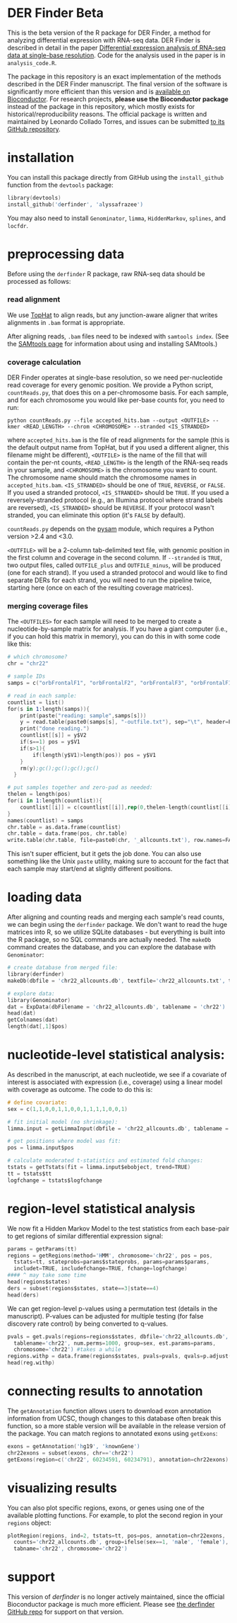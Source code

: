 DER Finder Beta
=========

This is the beta version of the R package for DER Finder, a method for analyzing differential expression with RNA-seq data.  DER Finder is described in detail in the paper [Differential expression analysis of RNA-seq data at single-base resolution](http://biostatistics.oxfordjournals.org/content/early/2014/01/06/biostatistics.kxt053.full). Code for the analysis used in the paper is in `analysis_code.R`. 

The package in this repository is an exact implementation of the methods described in the DER Finder manuscript. The final version of the software is significantly more efficient than this version and is [available on Bioconductor](http://www.bioconductor.org/packages/release/bioc/html/derfinder.html). For research projects, **please use the Bioconductor package** instead of the package in this repository, which mostly exists for historical/reproducibility reasons. The official package is written and maintained by Leonardo Collado Torres, and issues can be submitted [to its GitHub repository](https://github.com/lcolladotor/derfinder). 

# installation
You can install this package directly from GitHub using the `install_github` function from the `devtools` package:
```S
library(devtools)
install_github('derfinder', 'alyssafrazee')
```
You may also need to install `Genominator`, `limma`, `HiddenMarkov`, `splines`, and `locfdr`.

# preprocessing data
Before using the `derfinder` R package, raw RNA-seq data should be processed as follows:

### read alignment
We use [TopHat](http://tophat.cbcb.umd.edu/) to align reads, but any junction-aware aligner that writes alignments in `.bam` format is appropriate. 

After aligning reads, `.bam` files need to be indexed with `samtools index`. (See the [SAMtools page](http://samtools.sourceforge.net/) for information about using and installing SAMtools.)

### coverage calculation
DER Finder operates at single-base resolution, so we need per-nucleotide read coverage for every genomic position. We provide a Python script, `countReads.py`, that does this on a per-chromosome basis. For each sample, and for each chromosome you would like per-base counts for, you need to run:
```
python countReads.py --file accepted_hits.bam --output <OUTFILE> --kmer <READ_LENGTH> --chrom <CHROMOSOME> --stranded <IS_STRANDED>
```
where `accepted_hits.bam` is the file of read alignments for the sample (this is the default output name from TopHat, but if you used a different aligner, this filename might be different), `<OUTFILE>` is the name of the fill that will contain the per-nt counts, `<READ_LENGTH>` is the length of the RNA-seq reads in your sample, and `<CHROMOSOME>` is the chromosome you want to count. The chromosome name should match the chromosome names in `accepted_hits.bam`. `<IS_STRANDED>` should be one of `TRUE`, `REVERSE`, or `FALSE`. If you used a stranded protocol, `<IS_STRANDED>` should be `TRUE`. If you used a reversely-stranded protocol (e.g., an Illumina protocol where strand labels are reversed), `<IS_STRANDED>` should be `REVERSE`. If your protocol wasn't stranded, you can eliminate this option (it's `FALSE` by default).

`countReads.py` depends on the [pysam](https://code.google.com/p/pysam/) module, which requires a Python version >2.4 and <3.0.

`<OUTFILE>` will be a 2-column tab-delimited text file, with genomic position in the first column and coverage in the second column. If `--stranded` is `TRUE`, two output files, called `OUTFILE_plus` and `OUTFILE_minus`, will be produced (one for each strand). If you used a stranded protocol and would like to find separate DERs for each strand, you will need to run the pipeline twice, starting here (once on each of the resulting coverage matrices).

### merging coverage files
The `<OUTFILES>` for each sample will need to be merged to create a nucleotide-by-sample matrix for analysis. If you have a giant computer (i.e., if you can hold this matrix in memory), you can do this in with some code like this: 
```S
# which chromosome?
chr = "chr22"

# sample IDs
samps = c("orbFrontalF1", "orbFrontalF2", "orbFrontalF3", "orbFrontalF11", "orbFrontalF23", "orbFrontalF32", "orbFrontalF33", "orbFrontalF40", "orbFrontalF42", "orbFrontalF43", "orbFrontalF47", "orbFrontalF53", "orbFrontalF55", "orbFrontalF56", "orbFrontalF58")

# read in each sample:
countlist = list()
for(s in 1:length(samps)){
    print(paste("reading: sample",samps[s]))
    y = read.table(paste0(samps[s], "-outfile.txt"), sep="\t", header=FALSE)
    print("done reading.")
    countlist[[s]] = y$V2
    if(s==1) pos = y$V1
    if(s>1){
        if(length(y$V1)>length(pos)) pos = y$V1
    }
    rm(y);gc();gc();gc();gc()
  }

# put samples together and zero-pad as needed:
thelen = length(pos)
for(i in 1:length(countlist)){
    countlist[[i]] = c(countlist[[i]],rep(0,thelen-length(countlist[[i]])))
}
names(countlist) = samps
chr.table = as.data.frame(countlist)
chr.table = data.frame(pos, chr.table)
write.table(chr.table, file=paste0(chr, '_allcounts.txt'), row.names=FALSE, quote=FALSE, sep="\t")
```
This isn't super efficient, but it gets the job done. You can also use something like the Unix `paste` utility, making sure to account for the fact that each sample may start/end at slightly different positions.

# loading data
After aligning and counting reads and merging each sample's read counts, we can begin using the `derfinder` package. We don't want to read the huge matrices into R, so we utilize SQLite databases - but everything is built into the R package, so no SQL commands are actually needed. The `makeDb` command creates the database, and you can explore the database with `Genominator`:

```S
# create database from merged file:
library(derfinder)
makeDb(dbfile = 'chr22_allcounts.db', textfile='chr22_allcounts.txt', tablename = 'chr22')

# explore data:
library(Genominator)
dat = ExpData(dbFilename = 'chr22_allcounts.db', tablename = 'chr22')
head(dat)
getColnames(dat)
length(dat[,1]$pos)
```

# nucleotide-level statistical analysis:
As described in the manuscript, at each nucleotide, we see if a covariate of interest is associated with expression (i.e., coverage) using a linear model with coverage as outcome. The code to do this is:
```S
# define covariate:
sex = c(1,1,0,0,1,1,0,0,1,1,1,1,0,0,1)

# fit initial model (no shrinkage):
limma.input = getLimmaInput(dbfile = 'chr22_allcounts.db', tablename = 'chr22', group = sex)

# get positions where model was fit:
pos = limma.input$pos

# calculate moderated t-statistics and estimated fold changes:
tstats = getTstats(fit = limma.input$ebobject, trend=TRUE)
tt = tstats$tt
logfchange = tstats$logfchange
```

# region-level statistical analysis
We now fit a Hidden Markov Model to the test statistics from each base-pair to get regions of similar differential expression signal:
```S
params = getParams(tt)
regions = getRegions(method='HMM', chromosome='chr22', pos = pos, 
  tstats=tt, stateprobs=params$stateprobs, params=params$params,
  includet=TRUE, includefchange=TRUE, fchange=logfchange)
#### ^ may take some time
head(regions$states)
ders = subset(regions$states, state==3|state==4)
head(ders)
```
We can get region-level p-values using a permutation test (details in the manuscript). P-values can be adjusted for multiple testing (for false discovery rate control) by being converted to q-values.
```S
pvals = get.pvals(regions=regions$states, dbfile='chr22_allcounts.db',
  tablename='chr22', num.perms=1000, group=sex, est.params=params,
  chromosome='chr22') #takes a while
regions.withp = data.frame(regions$states, pvals=pvals, qvals=p.adjust(pvals, 'fdr'))
head(reg.withp)
```

# connecting results to annotation
The `getAnnotation` function allows users to download exon annotation information from UCSC, though changes to this database often break this function, so a more stable version will be available in the release version of the package. You can match regions to annotated exons using `getExons`:
```S
exons = getAnnotation('hg19', 'knownGene')
chr22exons = subset(exons, chr=='chr22')
getExons(region=c('chr22', 60234591, 60234791), annotation=chr22exons)
```

# visualizing results
You can also plot specific regions, exons, or genes using one of the available plotting functions.  For example, to plot the second region in your `regions` object:
```S
plotRegion(regions, ind=2, tstats=tt, pos=pos, annotation=chr22exons,
  counts='chr22_allcounts.db', group=ifelse(sex==1, 'male', 'female'),
  tabname='chr22', chromosome='chr22')
```

# support
This version of _derfinder_ is no longer actively maintained, since the official Bioconductor package is much more efficient. Please see [the derfinder GitHub repo](https://github.com/lcolladotor/derfinder) for support on that version.

